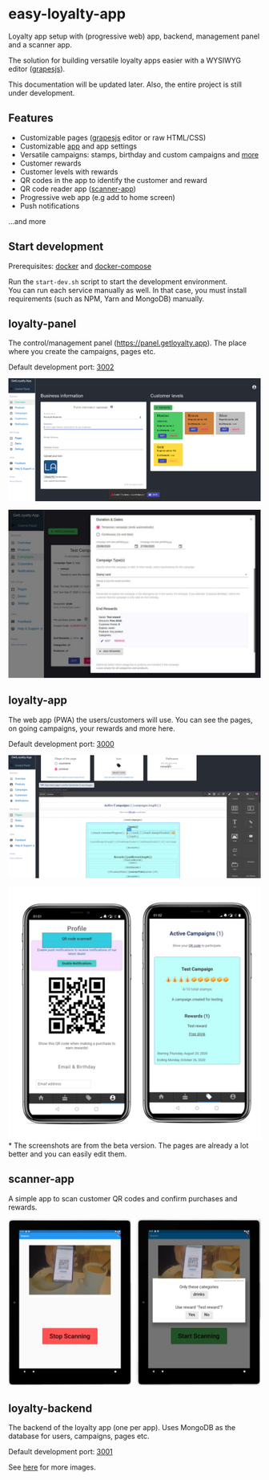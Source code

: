 # easy-loyalty-app
Loyalty app setup with (progressive web) app, backend, management panel and a scanner app.

The solution for building versatile loyalty apps easier with a WYSIWYG editor ([grapesjs](https://grapesjs.com/)).

This documentation will be updated later. Also, the entire project is still under development.

## Features

- Customizable pages ([grapesjs](https://grapesjs.com/) editor or raw HTML/CSS)
- Customizable [app](../loyalty-app) and app settings
- Versatile campaigns: stamps, birthday and custom campaigns and [more](../loyalty-campaigns)
- Customer rewards
- Customer levels with rewards
- QR codes in the app to identify the customer and reward
- QR code reader app ([scanner-app](../scanner-app))
- Progressive web app (e.g add to home screen)
- Push notifications

...and more

## Start development
Prerequisites: [docker](https://docs.docker.com/engine/install/) and [docker-compose](https://docs.docker.com/compose/install/)

Run the `start-dev.sh` script to start the development environment.  
You can run each service manually as well. In that case, you must install requirements (such as NPM, Yarn and MongoDB) manually.


## loyalty-panel
The control/management panel (https://panel.getloyalty.app). The place where you create the campaigns, pages etc.

Default development port: [3002](http://localhost:3002) 

![Scanner App](./assets/overview-page.png)

![Scanner App](./assets/editing-campaign.jpg)


## loyalty-app
The web app (PWA) the users/customers will use. You can see the pages, on going campaigns, your rewards and more here.

Default development port: [3000](http://localhost:3000) 

![Scanner App](./assets/editing-pages.png)

![Scanner App](./assets/example-pages-phone.jpg)* The screenshots are from the beta version. 
The pages are already a lot better and you can easily edit them.


## scanner-app
A simple app to scan customer QR codes and confirm purchases and rewards.

![Scanner App](./assets/scanner-feature.jpg)

## loyalty-backend
The backend of the loyalty app (one per app). Uses MongoDB as the database for users, campaigns, pages etc.

Default development port: [3001](http://localhost:3001) 


See [here](./assets) for more images.